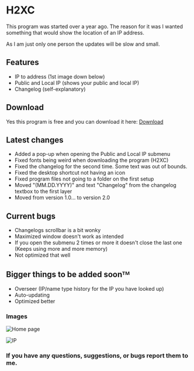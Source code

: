 # H2XC
This program was started over a year ago. The reason for it was I wanted something that would show the location of an IP address.

As I am just only one person the updates will be slow and small.

## Features
- IP to address (1st image down below)
- Public and Local IP (shows your public and local IP)
- Changelog (self-explanatory)

## Download
Yes this program is free and you can download it here: [Download](https://mega.nz/folder/GYARwIZB#1UJX0-b99qlgwloDMASQSA)

## Latest changes
 - Added a pop-up when opening the Public and Local IP submenu
 - Fixed fonts being weird when downloading the program (H2XC)
 - Fixed the changelog for the second time. Some text was out of bounds.
 - Fixed the desktop shortcut not having an icon
 - Fixed program files not going to a folder on the first setup
 - Moved "(MM.DD.YYYY)" and text "Changelog" from the changelog textbox to the first layer
 - Moved from version 1.0... to version 2.0

## Current bugs
- Changelogs scrollbar is a bit wonky
- Maximized window doesn't work as intended
- If you open the submenu 2 times or more it doesn't close the last one (Keeps using more and more memory)
- Not optimized that well

## Bigger things to be added soonᵀᴹ
- Overseer (IP/name type history for the IP you have looked up)
- Auto-updating
- Optimized better

### Images

![Home page](https://cdn.discordapp.com/attachments/595392516195483720/900748613376966706/Home.png)

![IP](https://cdn.discordapp.com/attachments/595392516195483720/900748625590751272/IP-address.png)

### If you have any questions, suggestions, or bugs report them to me.
